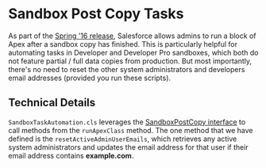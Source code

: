 # Sandbox Post Copy Tasks
As part of the [Spring '16 release](https://releasenotes.docs.salesforce.com/en-us/spring16/release-notes/rn_deployment_sandbox_postcopy_script.htm), Salesforce allows admins to run a block of Apex after a sandbox copy has finished. This is particularly helpful for automating tasks in Developer and Developer Pro sandboxes, which both do not feature partial / full data copies from production. But most importantly, there's no need to reset the other system administrators and developers email addresses (provided you run these scripts).

## Technical Details
`SandboxTaskAutomation.cls` leverages the [SandboxPostCopy interface](https://developer.salesforce.com/docs/atlas.en-us.apexcode.meta/apexcode/apex_interface_System_SandboxPostCopy.htm) to call methods from the `runApexClass` method. The one method that we have defined is the `resetActiveAdminUserEmails`, which retrieves any active system administrators and updates the email address for that user if their email address contains **example.com**.